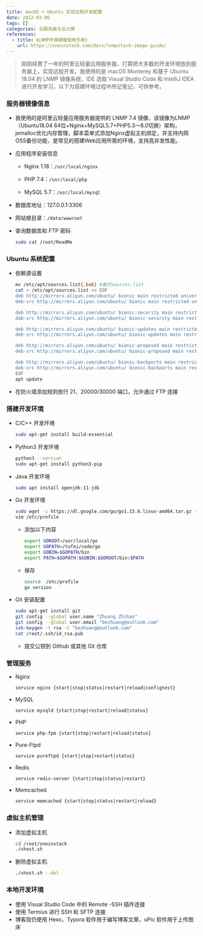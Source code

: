 ```yaml
---
title: macOS + Ubuntu 实现远程开发配置
date: 2022-03-06
tags: []
categories: 云服务器与云计算
references:
  - title: 《LNMP环境镜像使用手册》
    url: https://oneinstack.com/docs/lnmpstack-image-guide/
---
```


> 刚刚续费了一年的阿里云轻量应用服务器，打算把大多数的开发环境放到服务器上，实现远程开发。我使用的是 macOS Monterey 和基于 Ubuntu 18.04 的 LNMP 镜像系统，IDE 选取 Visual Studio Code 和 IntelliJ IDEA 进行开发学习，以下为搭建环境过程中所记笔记，可供参考。

<!--more-->

### 服务器镜像信息

- 我使用的是阿里云轻量应用服务器提供的 LNMP 7.4 镜像，该镜像为LNMP（Ubuntu18.04 64位+Nginx+MySQL5.7+PHP5.3～8.0切换）架构，jemalloc优化内存管理，脚本菜单式添加Nginx虚拟主机绑定，并支持内网OSS备份功能，是常见的搭建Web应用所需的环境，支持高并发性能。

- 应用程序安装信息

  - Nginx 1.18：`/usr/local/nginx`

  - PHP 7.4：`/usr/local/php`
  - MySQL 5.7：`/usr/local/mysql`

- 数据库地址：127.0.0.1:3306 

- 网站根目录：`/data/wwwroot`

- 查询数据库和 FTP 密码

  ```bash
  sudo cat /root/ReadMe
  ```

### Ubuntu 系统配置

- 依赖源设置

  ```bash
  mv /etc/apt/sources.list{,bak} #备份sources.list
  cat > /etc/apt/sources.list << EOF
  deb http://mirrors.aliyun.com/ubuntu/ bionic main restricted universe multiverse
  deb-src http://mirrors.aliyun.com/ubuntu/ bionic main restricted universe multiverse
  
  deb http://mirrors.aliyun.com/ubuntu/ bionic-security main restricted universe multiverse
  deb-src http://mirrors.aliyun.com/ubuntu/ bionic-security main restricted universe multiverse
  
  deb http://mirrors.aliyun.com/ubuntu/ bionic-updates main restricted universe multiverse
  deb-src http://mirrors.aliyun.com/ubuntu/ bionic-updates main restricted universe multiverse
  
  deb http://mirrors.aliyun.com/ubuntu/ bionic-proposed main restricted universe multiverse
  deb-src http://mirrors.aliyun.com/ubuntu/ bionic-proposed main restricted universe multiverse
  
  deb http://mirrors.aliyun.com/ubuntu/ bionic-backports main restricted universe multiverse
  deb-src http://mirrors.aliyun.com/ubuntu/ bionic-backports main restricted universe multiverse
  EOF
  apt update
  ```

- 在防火墙添加规则放行 21、20000/30000 端口，允许通过 FTP 连接

### 搭建开发环境

- C/C++ 开发环境

  ```bash
  sudo apt-get install build-essential
  ```

- Python3 开发环境

  ```bash
  python3 --version  
  sudo apt-get install python3-pip
  ```

- Java 开发环境

  ```bash
  sudo apt install openjdk-11-jdk
  ```

- Go 开发环境

  ```bash
  sudo wget -c https://dl.google.com/go/go1.15.6.linux-amd64.tar.gz -O - | sudo tar -xz -C /usr/local
  vim /etc/profile
  ```

  - 添加以下内容

    ```bash
    export GOROOT=/usr/local/go
    export GOPATH=/tufei/code/go
    export GOBIN=$GOPATH/bin
    export PATH=$GOPATH:$GOBIN:$GOROOT/bin:$PATH
    ```

  - 保存

    ```bash
    source  /etc/profile
    go version
    ```

- Git 安装配置

  ```bash
  sudo apt-get install git
  git config --global user.name "Zhuang Zhihao"
  git config --global user.email "bezhuang@outlook.com"
  ssh-keygen -t rsa -C "bezhuang@outlook.com"
  cat /root/.ssh/id_rsa.pub
  ```

  - 提交公钥到 Github 或其他 Git 仓库

### 管理服务

- Nginx

  ```bash
  service nginx {start|stop|status|restart|reload|configtest}
  ```

- MySQL

  ```bash
  service mysqld {start|stop|restart|reload|status}
  ```

- PHP

  ```bash
  service php-fpm {start|stop|restart|reload|status}
  ```

- Pure-Ftpd

  ```bash
  service pureftpd {start|stop|restart|status}
  ```

- Redis

  ```bash
  service redis-server {start|stop|status|restart}
  ```

- Memcached

  ```bash
  service memcached {start|stop|status|restart|reload}
  ```

### 虚拟主机管理

- 添加虚拟主机

  ```bash
  cd /root/oneinstack
  ./vhost.sh
  ```

- 删除虚拟主机

  ```bash
  ./vhost.sh --del
  ```

### 本地开发环境

- 使用 Visual Studio Code 中的 Remote -SSH 插件连接
- 使用 Termius 进行 SSH 和 SFTP 连接
- 博客现仍使用 Hexo，Typora 软件用于编写博客文章，uPic 软件用于上传图床
